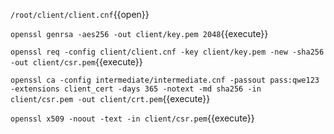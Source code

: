 `/root/client/client.cnf`{{open}}

`openssl genrsa -aes256 -out client/key.pem 2048`{{execute}}

`openssl req -config client/client.cnf -key client/key.pem -new -sha256 -out client/csr.pem`{{execute}}

`openssl ca -config intermediate/intermediate.cnf -passout pass:qwe123 -extensions client_cert -days 365 -notext -md sha256 -in client/csr.pem -out client/crt.pem`{{execute}}

`openssl x509 -noout -text -in client/csr.pem`{{execute}}
